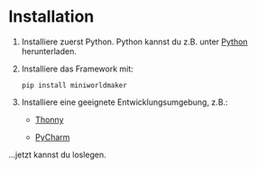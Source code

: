 Installation
============

1. Installiere zuerst Python. 
    Python kannst du z.B. unter [Python](https://www.python.org) herunterladen.

2. Installiere das Framework mit:

   ```
   pip install miniworldmaker
   ```
  
3. Installiere eine geeignete Entwicklungsumgebung, z.B.:

   * [Thonny](https://thonny.org/)

   * [PyCharm](https://www.jetbrains.com/de-de/pycharm/)
   
...jetzt kannst du loslegen.    
